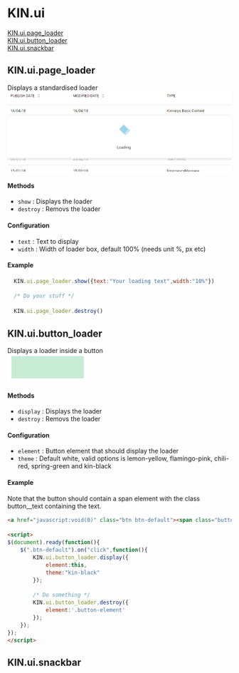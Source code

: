 # KIN.ui

[KIN.ui.page_loader](#kinuipage_loader)<br />
[KIN.ui.button_loader](#kinuibutton_loader)<br />
[KIN.ui.snackbar](#kinuisnackbar)

## KIN.ui.page_loader
Displays a standardised loader <br />
![Image of page loader](https://raw.githubusercontent.com/kinnarps/KIN/master/ui/resources/KIN_ui_page_loader.gif)

#### Methods
* `show` : Displays the loader
* `destroy` : Removs the loader

#### Configuration
* `text` : Text to display 
* `width` : Width of loader box, default 100% (needs unit %, px etc)

#### Example
```javascript
  KIN.ui.page_loader.show({text:"Your loading text",width:"10%"})
  
  /* Do your stuff */ 
  
  KIN.ui.page_loader.destroy()  
```

## KIN.ui.button_loader
Displays a loader inside a button<br />
![Image of button loader](https://raw.githubusercontent.com/kinnarps/KIN/master/ui/resources/KIN_ui_button_loader.gif)

#### Methods
* `display` : Displays the loader
* `destroy` : Removs the loader

#### Configuration
* `element` : Button element that should display the loader
* `theme` : Default white, valid options is lemon-yellow, flamingo-pink, chili-red, spring-green and kin-black

#### Example
Note that the button should contain a span element with the class button__text containing the text.
```html
<a href="javascript:void(0)" class="btn btn-default"><span class="button__text">My button text</span></a>

<script>
$(document).ready(function(){
	$(".btn-default").on("click",function(){
		KIN.ui.button_loader.display({
			element:this,
			theme:"kin-black"
		});
		
		/* Do something */
		KIN.ui.button_loader.destroy({  
			element:'.button-element'
		});
	});
});
</script>

```

## KIN.ui.snackbar
